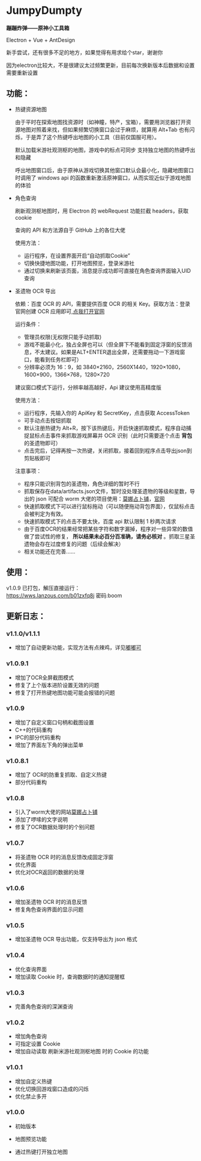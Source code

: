# JumpyDumpty

**蹦蹦炸弹——原神小工具箱**

Electron + Vue + AntDesign

新手尝试，还有很多不足的地方，如果觉得有用求给个star，谢谢你

因为electron比较大，不是很建议太过频繁更新，目前每次换新版本后数据和设置需要重新设置

## 功能：

- 热键资源地图

  由于平时在探索地图找资源时（如神瞳，特产，宝箱），需要用浏览器打开资源地图对照着来找，但如果频繁切换窗口会过于麻烦，就算用 Alt+Tab 也有闪烁，于是弄了这个热键呼出地图的小工具（目前仅国服可用）。

  默认加载米游社观测枢的地图，游戏中的标点可同步
  支持独立地图的热键呼出和隐藏

  呼出地图窗口后，由于原神从游戏切换其他窗口默认会最小化，隐藏地图窗口时调用了 windows api 的函数重新激活原神窗口，从而实现近似于游戏地图的体验

* 角色查询

  刷新观测枢地图时，用 Electron 的 webRequest 功能拦截 headers，获取 cookie

  查询的 API 和方法源自于 GitHub 上的各位大佬

  使用方法：

  - 运行程序，在设置界面开启“自动抓取Cookie”
  - 切换快捷地图功能，打开地图预览，登录米游社
  - 通过切换来刷新该页面，消息提示成功即可直接在角色查询界面输入UID查询

* 圣遗物 OCR 导出

  依赖：百度 OCR 的 API，需要提供百度 OCR 的相关 Key。获取方法：登录官网创建 OCR 应用即可,[点我打开官网](https://login.bce.baidu.com/)

  运行条件：

  - 管理员权限(无权限只能手动抓取)
  - 游戏不能最小化，独占全屏也可以（但全屏下不能看到固定浮窗的反馈消息，不太建议。如果是ALT+ENTER退出全屏，还需要拖动一下游戏窗口，能看到任务栏即可）
  - 分辨率必须为 16：9，如 3840×2160，2560X1440，1920×1080，1600×900，1366×768，1280×720

  建议窗口模式下运行，分辨率越高越好，Api 建议使用高精度版

  使用方法：

  - 运行程序，先输入你的 ApiKey 和 SecretKey，点击获取 AccessToken
  - 可手动点击按钮抓取
  - 默认注册热键为 Alt+R，按下该热键后，开启快速抓取模式，程序自动捕捉鼠标点击事件来抓取游戏屏幕并 OCR 识别（此时只需要逐个点击 **背包** 的圣遗物即可） 
  - 点击完后，记得再按一次热键，关闭抓取，接着回到程序点击导出json到剪贴板即可

  注意事项：
  - 程序只能识别背包的圣遗物，角色详细的暂时不行
  - 抓取保存在data/artifacts.json文件，暂时没处理圣遗物的等级和星数，导出的 json 可配合 worm 大佬的项目使用：[莫娜占卜铺](https://github.com/wormtql/genshin_artifact)，[官网](http://www.genshin.art/#/)
  - 快速抓取模式下可以进行鼠标拖动（可以随便拖动背包界面），仅鼠标点击会被判定为有效。
  - 快速抓取模式下的点击不要太快，百度 api 默认限制 1 秒两次请求
  - 由于百度OCR的结果经常把某些字符和数字漏掉，程序对一些异常的数值做了尝试性的修复， **所以结果未必百分百准确，请务必核对** 。抓取三星圣遗物会存在过度修复的问题（后续会解决）
  - 相关功能还在完善......

## 使用：

v1.0.9 已打包，解压直接运行：  
https://wws.lanzous.com/b01zxfq8j
密码:boom

## 更新日志：


### v1.1.0/v1.1.1

- 增加了自动更新功能，实现方法有点辣鸡，详见[嘟嘟可](https://github.com/ChanIok/Dodoco/)
  
### v1.0.9.1

- 增加了OCR全屏截图模式
- 修复了上个版本进阶设置无效的问题
- 修复了打开热键地图功能可能会报错的问题

### v1.0.9

- 增加了自定义窗口句柄和截图设置
- C++的代码重构
- IPC的部分代码重构
- 增加了界面左下角的弹出菜单


### v1.0.8.1

- 增加了 OCR的防重复抓取、自定义热键
- 部分代码重构
  
### v1.0.8

- 引入了worm大佬的网站[莫娜占卜铺](https://github.com/wormtql/genshin_artifact)
- 添加了啰嗦的文字说明
- 修复了OCR数据处理时的个别问题
  
### v1.0.7

- 将圣遗物 OCR 时的消息反馈改成固定浮窗
- 优化界面
- 优化对OCR返回的数据的处理
  

### v1.0.6

- 增加圣遗物 OCR 时的消息反馈
- 修复角色查询界面的显示问题
  
### v1.0.5

- 增加圣遗物 OCR 导出功能，仅支持导出为 json 格式

### v1.0.4

- 优化查询界面
- 增加读取 Cookie 时，查询数据时的通知提醒框

### v1.0.3

- 完善角色查询的深渊查询

### v1.0.2

- 增加角色查询
- 可指定设置 Cookie
- 增加自动读取 刷新米游社观测枢地图 时的 Cookie 的功能

### v1.0.1

- 增加自定义热键
- 优化切换回游戏窗口造成的闪烁
- 优化禁止多开

### v1.0.0

- 初始版本

- 地图预览功能
- 通过热键打开独立地图
